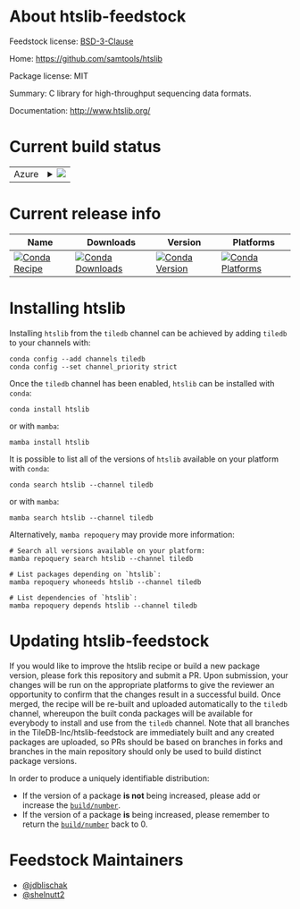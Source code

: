 About htslib-feedstock
======================

Feedstock license: [BSD-3-Clause](https://github.com/TileDB-Inc/htslib-feedstock/blob/main/LICENSE.txt)

Home: https://github.com/samtools/htslib

Package license: MIT

Summary: C library for high-throughput sequencing data formats.

Documentation: http://www.htslib.org/

Current build status
====================


<table>
    
  <tr>
    <td>Azure</td>
    <td>
      <details>
        <summary>
          <a href="https://dev.azure.com/TileDB-Inc/feedstock-builds/_build/latest?definitionId=&branchName=main">
            <img src="https://dev.azure.com/TileDB-Inc/feedstock-builds/_apis/build/status/htslib-feedstock?branchName=main">
          </a>
        </summary>
        <table>
          <thead><tr><th>Variant</th><th>Status</th></tr></thead>
          <tbody><tr>
              <td>linux_64_libcurl7libdeflate1.12openssl1.1.1</td>
              <td>
                <a href="https://dev.azure.com/TileDB-Inc/feedstock-builds/_build/latest?definitionId=&branchName=main">
                  <img src="https://dev.azure.com/TileDB-Inc/feedstock-builds/_apis/build/status/htslib-feedstock?branchName=main&jobName=linux&configuration=linux%20linux_64_libcurl7libdeflate1.12openssl1.1.1" alt="variant">
                </a>
              </td>
            </tr><tr>
              <td>linux_64_libcurl7libdeflate1.12openssl3</td>
              <td>
                <a href="https://dev.azure.com/TileDB-Inc/feedstock-builds/_build/latest?definitionId=&branchName=main">
                  <img src="https://dev.azure.com/TileDB-Inc/feedstock-builds/_apis/build/status/htslib-feedstock?branchName=main&jobName=linux&configuration=linux%20linux_64_libcurl7libdeflate1.12openssl3" alt="variant">
                </a>
              </td>
            </tr><tr>
              <td>linux_64_libcurl7libdeflate1.13openssl1.1.1</td>
              <td>
                <a href="https://dev.azure.com/TileDB-Inc/feedstock-builds/_build/latest?definitionId=&branchName=main">
                  <img src="https://dev.azure.com/TileDB-Inc/feedstock-builds/_apis/build/status/htslib-feedstock?branchName=main&jobName=linux&configuration=linux%20linux_64_libcurl7libdeflate1.13openssl1.1.1" alt="variant">
                </a>
              </td>
            </tr><tr>
              <td>linux_64_libcurl7libdeflate1.13openssl3</td>
              <td>
                <a href="https://dev.azure.com/TileDB-Inc/feedstock-builds/_build/latest?definitionId=&branchName=main">
                  <img src="https://dev.azure.com/TileDB-Inc/feedstock-builds/_apis/build/status/htslib-feedstock?branchName=main&jobName=linux&configuration=linux%20linux_64_libcurl7libdeflate1.13openssl3" alt="variant">
                </a>
              </td>
            </tr><tr>
              <td>linux_64_libcurl7libdeflate1.14openssl1.1.1</td>
              <td>
                <a href="https://dev.azure.com/TileDB-Inc/feedstock-builds/_build/latest?definitionId=&branchName=main">
                  <img src="https://dev.azure.com/TileDB-Inc/feedstock-builds/_apis/build/status/htslib-feedstock?branchName=main&jobName=linux&configuration=linux%20linux_64_libcurl7libdeflate1.14openssl1.1.1" alt="variant">
                </a>
              </td>
            </tr><tr>
              <td>linux_64_libcurl7libdeflate1.14openssl3</td>
              <td>
                <a href="https://dev.azure.com/TileDB-Inc/feedstock-builds/_build/latest?definitionId=&branchName=main">
                  <img src="https://dev.azure.com/TileDB-Inc/feedstock-builds/_apis/build/status/htslib-feedstock?branchName=main&jobName=linux&configuration=linux%20linux_64_libcurl7libdeflate1.14openssl3" alt="variant">
                </a>
              </td>
            </tr><tr>
              <td>linux_64_libcurl7libdeflate1.16openssl1.1.1</td>
              <td>
                <a href="https://dev.azure.com/TileDB-Inc/feedstock-builds/_build/latest?definitionId=&branchName=main">
                  <img src="https://dev.azure.com/TileDB-Inc/feedstock-builds/_apis/build/status/htslib-feedstock?branchName=main&jobName=linux&configuration=linux%20linux_64_libcurl7libdeflate1.16openssl1.1.1" alt="variant">
                </a>
              </td>
            </tr><tr>
              <td>linux_64_libcurl7libdeflate1.16openssl3</td>
              <td>
                <a href="https://dev.azure.com/TileDB-Inc/feedstock-builds/_build/latest?definitionId=&branchName=main">
                  <img src="https://dev.azure.com/TileDB-Inc/feedstock-builds/_apis/build/status/htslib-feedstock?branchName=main&jobName=linux&configuration=linux%20linux_64_libcurl7libdeflate1.16openssl3" alt="variant">
                </a>
              </td>
            </tr><tr>
              <td>linux_64_libcurl7libdeflate1.17openssl1.1.1</td>
              <td>
                <a href="https://dev.azure.com/TileDB-Inc/feedstock-builds/_build/latest?definitionId=&branchName=main">
                  <img src="https://dev.azure.com/TileDB-Inc/feedstock-builds/_apis/build/status/htslib-feedstock?branchName=main&jobName=linux&configuration=linux%20linux_64_libcurl7libdeflate1.17openssl1.1.1" alt="variant">
                </a>
              </td>
            </tr><tr>
              <td>linux_64_libcurl7libdeflate1.17openssl3</td>
              <td>
                <a href="https://dev.azure.com/TileDB-Inc/feedstock-builds/_build/latest?definitionId=&branchName=main">
                  <img src="https://dev.azure.com/TileDB-Inc/feedstock-builds/_apis/build/status/htslib-feedstock?branchName=main&jobName=linux&configuration=linux%20linux_64_libcurl7libdeflate1.17openssl3" alt="variant">
                </a>
              </td>
            </tr><tr>
              <td>linux_64_libcurl8libdeflate1.12openssl3</td>
              <td>
                <a href="https://dev.azure.com/TileDB-Inc/feedstock-builds/_build/latest?definitionId=&branchName=main">
                  <img src="https://dev.azure.com/TileDB-Inc/feedstock-builds/_apis/build/status/htslib-feedstock?branchName=main&jobName=linux&configuration=linux%20linux_64_libcurl8libdeflate1.12openssl3" alt="variant">
                </a>
              </td>
            </tr><tr>
              <td>linux_64_libcurl8libdeflate1.13openssl3</td>
              <td>
                <a href="https://dev.azure.com/TileDB-Inc/feedstock-builds/_build/latest?definitionId=&branchName=main">
                  <img src="https://dev.azure.com/TileDB-Inc/feedstock-builds/_apis/build/status/htslib-feedstock?branchName=main&jobName=linux&configuration=linux%20linux_64_libcurl8libdeflate1.13openssl3" alt="variant">
                </a>
              </td>
            </tr><tr>
              <td>linux_64_libcurl8libdeflate1.14openssl3</td>
              <td>
                <a href="https://dev.azure.com/TileDB-Inc/feedstock-builds/_build/latest?definitionId=&branchName=main">
                  <img src="https://dev.azure.com/TileDB-Inc/feedstock-builds/_apis/build/status/htslib-feedstock?branchName=main&jobName=linux&configuration=linux%20linux_64_libcurl8libdeflate1.14openssl3" alt="variant">
                </a>
              </td>
            </tr><tr>
              <td>linux_64_libcurl8libdeflate1.16openssl3</td>
              <td>
                <a href="https://dev.azure.com/TileDB-Inc/feedstock-builds/_build/latest?definitionId=&branchName=main">
                  <img src="https://dev.azure.com/TileDB-Inc/feedstock-builds/_apis/build/status/htslib-feedstock?branchName=main&jobName=linux&configuration=linux%20linux_64_libcurl8libdeflate1.16openssl3" alt="variant">
                </a>
              </td>
            </tr><tr>
              <td>linux_64_libcurl8libdeflate1.17openssl3</td>
              <td>
                <a href="https://dev.azure.com/TileDB-Inc/feedstock-builds/_build/latest?definitionId=&branchName=main">
                  <img src="https://dev.azure.com/TileDB-Inc/feedstock-builds/_apis/build/status/htslib-feedstock?branchName=main&jobName=linux&configuration=linux%20linux_64_libcurl8libdeflate1.17openssl3" alt="variant">
                </a>
              </td>
            </tr><tr>
              <td>osx_64_libcurl7libdeflate1.12</td>
              <td>
                <a href="https://dev.azure.com/TileDB-Inc/feedstock-builds/_build/latest?definitionId=&branchName=main">
                  <img src="https://dev.azure.com/TileDB-Inc/feedstock-builds/_apis/build/status/htslib-feedstock?branchName=main&jobName=osx&configuration=osx%20osx_64_libcurl7libdeflate1.12" alt="variant">
                </a>
              </td>
            </tr><tr>
              <td>osx_64_libcurl7libdeflate1.13</td>
              <td>
                <a href="https://dev.azure.com/TileDB-Inc/feedstock-builds/_build/latest?definitionId=&branchName=main">
                  <img src="https://dev.azure.com/TileDB-Inc/feedstock-builds/_apis/build/status/htslib-feedstock?branchName=main&jobName=osx&configuration=osx%20osx_64_libcurl7libdeflate1.13" alt="variant">
                </a>
              </td>
            </tr><tr>
              <td>osx_64_libcurl7libdeflate1.14</td>
              <td>
                <a href="https://dev.azure.com/TileDB-Inc/feedstock-builds/_build/latest?definitionId=&branchName=main">
                  <img src="https://dev.azure.com/TileDB-Inc/feedstock-builds/_apis/build/status/htslib-feedstock?branchName=main&jobName=osx&configuration=osx%20osx_64_libcurl7libdeflate1.14" alt="variant">
                </a>
              </td>
            </tr><tr>
              <td>osx_64_libcurl7libdeflate1.16</td>
              <td>
                <a href="https://dev.azure.com/TileDB-Inc/feedstock-builds/_build/latest?definitionId=&branchName=main">
                  <img src="https://dev.azure.com/TileDB-Inc/feedstock-builds/_apis/build/status/htslib-feedstock?branchName=main&jobName=osx&configuration=osx%20osx_64_libcurl7libdeflate1.16" alt="variant">
                </a>
              </td>
            </tr><tr>
              <td>osx_64_libcurl7libdeflate1.17</td>
              <td>
                <a href="https://dev.azure.com/TileDB-Inc/feedstock-builds/_build/latest?definitionId=&branchName=main">
                  <img src="https://dev.azure.com/TileDB-Inc/feedstock-builds/_apis/build/status/htslib-feedstock?branchName=main&jobName=osx&configuration=osx%20osx_64_libcurl7libdeflate1.17" alt="variant">
                </a>
              </td>
            </tr><tr>
              <td>osx_64_libcurl8libdeflate1.12</td>
              <td>
                <a href="https://dev.azure.com/TileDB-Inc/feedstock-builds/_build/latest?definitionId=&branchName=main">
                  <img src="https://dev.azure.com/TileDB-Inc/feedstock-builds/_apis/build/status/htslib-feedstock?branchName=main&jobName=osx&configuration=osx%20osx_64_libcurl8libdeflate1.12" alt="variant">
                </a>
              </td>
            </tr><tr>
              <td>osx_64_libcurl8libdeflate1.13</td>
              <td>
                <a href="https://dev.azure.com/TileDB-Inc/feedstock-builds/_build/latest?definitionId=&branchName=main">
                  <img src="https://dev.azure.com/TileDB-Inc/feedstock-builds/_apis/build/status/htslib-feedstock?branchName=main&jobName=osx&configuration=osx%20osx_64_libcurl8libdeflate1.13" alt="variant">
                </a>
              </td>
            </tr><tr>
              <td>osx_64_libcurl8libdeflate1.14</td>
              <td>
                <a href="https://dev.azure.com/TileDB-Inc/feedstock-builds/_build/latest?definitionId=&branchName=main">
                  <img src="https://dev.azure.com/TileDB-Inc/feedstock-builds/_apis/build/status/htslib-feedstock?branchName=main&jobName=osx&configuration=osx%20osx_64_libcurl8libdeflate1.14" alt="variant">
                </a>
              </td>
            </tr><tr>
              <td>osx_64_libcurl8libdeflate1.16</td>
              <td>
                <a href="https://dev.azure.com/TileDB-Inc/feedstock-builds/_build/latest?definitionId=&branchName=main">
                  <img src="https://dev.azure.com/TileDB-Inc/feedstock-builds/_apis/build/status/htslib-feedstock?branchName=main&jobName=osx&configuration=osx%20osx_64_libcurl8libdeflate1.16" alt="variant">
                </a>
              </td>
            </tr><tr>
              <td>osx_64_libcurl8libdeflate1.17</td>
              <td>
                <a href="https://dev.azure.com/TileDB-Inc/feedstock-builds/_build/latest?definitionId=&branchName=main">
                  <img src="https://dev.azure.com/TileDB-Inc/feedstock-builds/_apis/build/status/htslib-feedstock?branchName=main&jobName=osx&configuration=osx%20osx_64_libcurl8libdeflate1.17" alt="variant">
                </a>
              </td>
            </tr><tr>
              <td>osx_arm64_libcurl7libdeflate1.12</td>
              <td>
                <a href="https://dev.azure.com/TileDB-Inc/feedstock-builds/_build/latest?definitionId=&branchName=main">
                  <img src="https://dev.azure.com/TileDB-Inc/feedstock-builds/_apis/build/status/htslib-feedstock?branchName=main&jobName=osx&configuration=osx%20osx_arm64_libcurl7libdeflate1.12" alt="variant">
                </a>
              </td>
            </tr><tr>
              <td>osx_arm64_libcurl7libdeflate1.13</td>
              <td>
                <a href="https://dev.azure.com/TileDB-Inc/feedstock-builds/_build/latest?definitionId=&branchName=main">
                  <img src="https://dev.azure.com/TileDB-Inc/feedstock-builds/_apis/build/status/htslib-feedstock?branchName=main&jobName=osx&configuration=osx%20osx_arm64_libcurl7libdeflate1.13" alt="variant">
                </a>
              </td>
            </tr><tr>
              <td>osx_arm64_libcurl7libdeflate1.14</td>
              <td>
                <a href="https://dev.azure.com/TileDB-Inc/feedstock-builds/_build/latest?definitionId=&branchName=main">
                  <img src="https://dev.azure.com/TileDB-Inc/feedstock-builds/_apis/build/status/htslib-feedstock?branchName=main&jobName=osx&configuration=osx%20osx_arm64_libcurl7libdeflate1.14" alt="variant">
                </a>
              </td>
            </tr><tr>
              <td>osx_arm64_libcurl7libdeflate1.16</td>
              <td>
                <a href="https://dev.azure.com/TileDB-Inc/feedstock-builds/_build/latest?definitionId=&branchName=main">
                  <img src="https://dev.azure.com/TileDB-Inc/feedstock-builds/_apis/build/status/htslib-feedstock?branchName=main&jobName=osx&configuration=osx%20osx_arm64_libcurl7libdeflate1.16" alt="variant">
                </a>
              </td>
            </tr><tr>
              <td>osx_arm64_libcurl7libdeflate1.17</td>
              <td>
                <a href="https://dev.azure.com/TileDB-Inc/feedstock-builds/_build/latest?definitionId=&branchName=main">
                  <img src="https://dev.azure.com/TileDB-Inc/feedstock-builds/_apis/build/status/htslib-feedstock?branchName=main&jobName=osx&configuration=osx%20osx_arm64_libcurl7libdeflate1.17" alt="variant">
                </a>
              </td>
            </tr><tr>
              <td>osx_arm64_libcurl8libdeflate1.12</td>
              <td>
                <a href="https://dev.azure.com/TileDB-Inc/feedstock-builds/_build/latest?definitionId=&branchName=main">
                  <img src="https://dev.azure.com/TileDB-Inc/feedstock-builds/_apis/build/status/htslib-feedstock?branchName=main&jobName=osx&configuration=osx%20osx_arm64_libcurl8libdeflate1.12" alt="variant">
                </a>
              </td>
            </tr><tr>
              <td>osx_arm64_libcurl8libdeflate1.13</td>
              <td>
                <a href="https://dev.azure.com/TileDB-Inc/feedstock-builds/_build/latest?definitionId=&branchName=main">
                  <img src="https://dev.azure.com/TileDB-Inc/feedstock-builds/_apis/build/status/htslib-feedstock?branchName=main&jobName=osx&configuration=osx%20osx_arm64_libcurl8libdeflate1.13" alt="variant">
                </a>
              </td>
            </tr><tr>
              <td>osx_arm64_libcurl8libdeflate1.14</td>
              <td>
                <a href="https://dev.azure.com/TileDB-Inc/feedstock-builds/_build/latest?definitionId=&branchName=main">
                  <img src="https://dev.azure.com/TileDB-Inc/feedstock-builds/_apis/build/status/htslib-feedstock?branchName=main&jobName=osx&configuration=osx%20osx_arm64_libcurl8libdeflate1.14" alt="variant">
                </a>
              </td>
            </tr><tr>
              <td>osx_arm64_libcurl8libdeflate1.16</td>
              <td>
                <a href="https://dev.azure.com/TileDB-Inc/feedstock-builds/_build/latest?definitionId=&branchName=main">
                  <img src="https://dev.azure.com/TileDB-Inc/feedstock-builds/_apis/build/status/htslib-feedstock?branchName=main&jobName=osx&configuration=osx%20osx_arm64_libcurl8libdeflate1.16" alt="variant">
                </a>
              </td>
            </tr><tr>
              <td>osx_arm64_libcurl8libdeflate1.17</td>
              <td>
                <a href="https://dev.azure.com/TileDB-Inc/feedstock-builds/_build/latest?definitionId=&branchName=main">
                  <img src="https://dev.azure.com/TileDB-Inc/feedstock-builds/_apis/build/status/htslib-feedstock?branchName=main&jobName=osx&configuration=osx%20osx_arm64_libcurl8libdeflate1.17" alt="variant">
                </a>
              </td>
            </tr>
          </tbody>
        </table>
      </details>
    </td>
  </tr>
</table>

Current release info
====================

| Name | Downloads | Version | Platforms |
| --- | --- | --- | --- |
| [![Conda Recipe](https://img.shields.io/badge/recipe-htslib-green.svg)](https://anaconda.org/tiledb/htslib) | [![Conda Downloads](https://img.shields.io/conda/dn/tiledb/htslib.svg)](https://anaconda.org/tiledb/htslib) | [![Conda Version](https://img.shields.io/conda/vn/tiledb/htslib.svg)](https://anaconda.org/tiledb/htslib) | [![Conda Platforms](https://img.shields.io/conda/pn/tiledb/htslib.svg)](https://anaconda.org/tiledb/htslib) |

Installing htslib
=================

Installing `htslib` from the `tiledb` channel can be achieved by adding `tiledb` to your channels with:

```
conda config --add channels tiledb
conda config --set channel_priority strict
```

Once the `tiledb` channel has been enabled, `htslib` can be installed with `conda`:

```
conda install htslib
```

or with `mamba`:

```
mamba install htslib
```

It is possible to list all of the versions of `htslib` available on your platform with `conda`:

```
conda search htslib --channel tiledb
```

or with `mamba`:

```
mamba search htslib --channel tiledb
```

Alternatively, `mamba repoquery` may provide more information:

```
# Search all versions available on your platform:
mamba repoquery search htslib --channel tiledb

# List packages depending on `htslib`:
mamba repoquery whoneeds htslib --channel tiledb

# List dependencies of `htslib`:
mamba repoquery depends htslib --channel tiledb
```




Updating htslib-feedstock
=========================

If you would like to improve the htslib recipe or build a new
package version, please fork this repository and submit a PR. Upon submission,
your changes will be run on the appropriate platforms to give the reviewer an
opportunity to confirm that the changes result in a successful build. Once
merged, the recipe will be re-built and uploaded automatically to the
`tiledb` channel, whereupon the built conda packages will be available for
everybody to install and use from the `tiledb` channel.
Note that all branches in the TileDB-Inc/htslib-feedstock are
immediately built and any created packages are uploaded, so PRs should be based
on branches in forks and branches in the main repository should only be used to
build distinct package versions.

In order to produce a uniquely identifiable distribution:
 * If the version of a package **is not** being increased, please add or increase
   the [``build/number``](https://docs.conda.io/projects/conda-build/en/latest/resources/define-metadata.html#build-number-and-string).
 * If the version of a package **is** being increased, please remember to return
   the [``build/number``](https://docs.conda.io/projects/conda-build/en/latest/resources/define-metadata.html#build-number-and-string)
   back to 0.

Feedstock Maintainers
=====================

* [@jdblischak](https://github.com/jdblischak/)
* [@shelnutt2](https://github.com/shelnutt2/)


